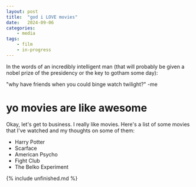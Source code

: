 ```yaml
---
layout: post
title:	"god i LOVE movies"
date:   2024-09-06 
categories:
    - media 
tags:
    - film 
    - in-progress
---
```


In the words of an incredibly intelligent man (that will probably be given a nobel prize of the presidency or the key to gotham some day):

"why have friends when you could binge watch twilight?" -me

# yo movies are like awesome

Okay, let's get to business. I really like movies. Here's a list of some movies that I've watched and my thoughts on some of them:

- Harry Potter
- Scarface
- American Psycho
- Fight Club
- The Belko Experiment

{% include unfinished.md %}
